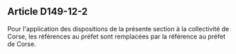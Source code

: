 ## Article D149-12-2

Pour l'application des dispositions de la présente section à la collectivité de Corse, les références au préfet
sont remplacées par la référence au préfet de Corse.

